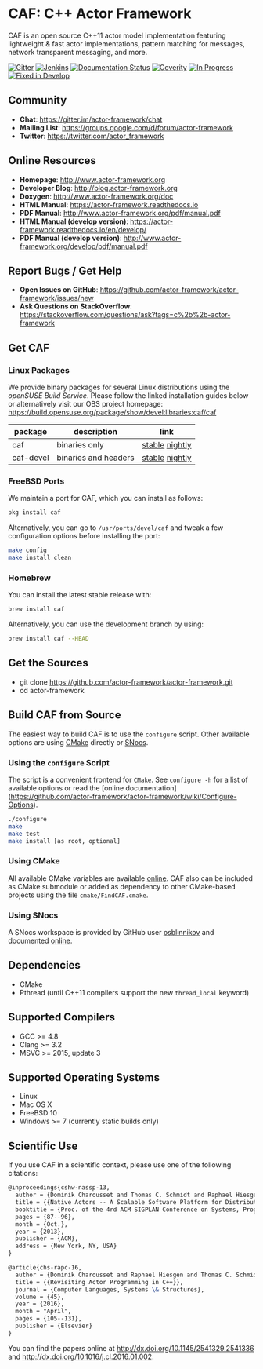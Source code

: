 # CAF: C++ Actor Framework

CAF is an open source C++11 actor model implementation featuring
lightweight & fast actor implementations, pattern matching for messages,
network transparent messaging, and more.

[![Gitter][gitter-badge]](https://gitter.im/actor-framework/chat)
[![Jenkins][jenkins-badge]](https://jenkins.inet.haw-hamburg.de/view/CAF%20Dashboard)
[![Documentation Status][docs-badge]](http://actor-framework.readthedocs.io/en/latest/?badge=latest)
[![Coverity][coverity-badge]](https://scan.coverity.com/projects/5555)
[![In Progress][in-progress-badge]](https://waffle.io/actor-framework/actor-framework)
[![Fixed in Develop][fixed-in-develop-badge]](https://waffle.io/actor-framework/actor-framework)

## Community

* __Chat__: https://gitter.im/actor-framework/chat
* __Mailing List__: https://groups.google.com/d/forum/actor-framework
* __Twitter__: https://twitter.com/actor_framework

## Online Resources

* __Homepage__: http://www.actor-framework.org
* __Developer Blog__: http://blog.actor-framework.org
* __Doxygen__: http://www.actor-framework.org/doc
* __HTML Manual__: https://actor-framework.readthedocs.io
* __PDF Manual__: http://www.actor-framework.org/pdf/manual.pdf
* __HTML Manual (develop version)__: https://actor-framework.readthedocs.io/en/develop/
* __PDF Manual (develop version)__: http://www.actor-framework.org/develop/pdf/manual.pdf

## Report Bugs / Get Help

* __Open Issues on GitHub__: https://github.com/actor-framework/actor-framework/issues/new
* __Ask Questions on StackOverflow__: https://stackoverflow.com/questions/ask?tags=c%2b%2b-actor-framework

## Get CAF

### Linux Packages

We provide binary packages for several Linux distributions using the
*openSUSE Build Service*. Please follow the linked installation guides below
or alternatively visit our OBS project homepage:
https://build.opensuse.org/package/show/devel:libraries:caf/caf

package   | description          | link 
----------|----------------------|-----------------------------
caf       | binaries only        | [stable][obs]     [nightly][obs-nightly]
caf-devel | binaries and headers | [stable][obs-dev] [nightly][obs-dev-nightly]


### FreeBSD Ports

We maintain a port for CAF, which you can install as follows:

```sh
pkg install caf
```

Alternatively, you can go to `/usr/ports/devel/caf` and tweak a few
configuration options before installing the port:

```sh
make config
make install clean
```

### Homebrew

You can install the latest stable release with:

```sh
brew install caf
```

Alternatively, you can use the development branch by using:

```sh
brew install caf --HEAD
```

## Get the Sources

* git clone https://github.com/actor-framework/actor-framework.git
* cd actor-framework

## Build CAF from Source

The easiest way to build CAF is to use the `configure` script. Other available
options are using [CMake](http://www.cmake.org/) directly or
[SNocs](https://github.com/airutech/snocs).

### Using the `configure` Script

The script is a convenient frontend for `CMake`. See `configure -h`
for a list of available options or read the
[online documentation]
(https://github.com/actor-framework/actor-framework/wiki/Configure-Options).

```sh
./configure
make
make test
make install [as root, optional]
```

### Using CMake

All available CMake variables are available
[online](https://github.com/actor-framework/actor-framework/wiki/CMake-Options).
CAF also can be included as CMake submodule or added as dependency to other
CMake-based projects using the file `cmake/FindCAF.cmake`.

### Using SNocs

A SNocs workspace is provided by GitHub user
[osblinnikov](https://github.com/osblinnikov) and documented
[online](https://github.com/actor-framework/actor-framework/wiki/Using-SNocs).

## Dependencies

* CMake
* Pthread (until C++11 compilers support the new `thread_local` keyword)

## Supported Compilers

* GCC >= 4.8
* Clang >= 3.2
* MSVC >= 2015, update 3

## Supported Operating Systems

* Linux
* Mac OS X
* FreeBSD 10
* Windows >= 7 (currently static builds only)

## Scientific Use

If you use CAF in a scientific context, please use one of the following citations:

```latex
@inproceedings{cshw-nassp-13,
  author = {Dominik Charousset and Thomas C. Schmidt and Raphael Hiesgen and Matthias W{\"a}hlisch},
  title = {{Native Actors -- A Scalable Software Platform for Distributed, Heterogeneous Environments}},
  booktitle = {Proc. of the 4rd ACM SIGPLAN Conference on Systems, Programming, and Applications (SPLASH '13), Workshop AGERE!},
  pages = {87--96},
  month = {Oct.},
  year = {2013},
  publisher = {ACM},
  address = {New York, NY, USA}
}

@article{chs-rapc-16,
  author = {Dominik Charousset and Raphael Hiesgen and Thomas C. Schmidt},
  title = {{Revisiting Actor Programming in C++}},
  journal = {Computer Languages, Systems \& Structures},
  volume = {45},
  year = {2016},
  month = "April",
  pages = {105--131},
  publisher = {Elsevier}
}
```

You can find the papers online at
http://dx.doi.org/10.1145/2541329.2541336 and
http://dx.doi.org/10.1016/j.cl.2016.01.002.

[obs]:
https://software.opensuse.org/download.html?project=devel%3Alibraries%3Acaf&package=caf

[obs-nightly]:
https://software.opensuse.org/download.html?project=devel%3Alibraries%3Acaf%3Anightly&package=caf

[obs-dev]:
https://software.opensuse.org/download.html?project=devel%3Alibraries%3Acaf&package=caf-devel

[obs-dev-nightly]:
https://software.opensuse.org/download.html?project=devel%3Alibraries%3Acaf%3Anightly&package=caf-devel

[jenkins-badge]:
https://jenkins.inet.haw-hamburg.de/buildStatus/icon?job=CAF/develop%20branch

[docs-badge]:
https://readthedocs.org/projects/actor-framework/badge/?version=latest

[coverity-badge]:
https://scan.coverity.com/projects/5555/badge.svg?flat=1

[gitter-badge]:
https://img.shields.io/badge/gitter-join%20chat%20%E2%86%92-brightgreen.svg

[in-progress-badge]:
https://badge.waffle.io/actor-framework/actor-framework.png?label=In%20Progress&title=Issues%20in%20progress

[fixed-in-develop-badge]:
https://badge.waffle.io/actor-framework/actor-framework.png?label=Fixed%20in%20develop&title=Issues%20fixed%20in%20develop
